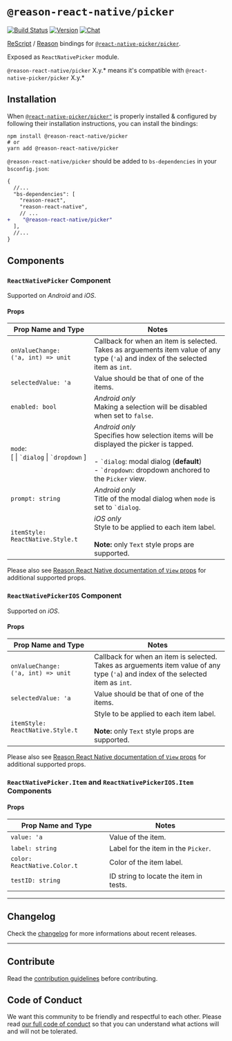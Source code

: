 # `@reason-react-native/picker`

[![Build Status](https://github.com/reason-react-native/picker/workflows/Build/badge.svg)](https://github.com/reason-react-native/picker/actions)
[![Version](https://img.shields.io/npm/v/@reason-react-native/picker.svg)](https://www.npmjs.com/@reason-react-native/picker)
[![Chat](https://img.shields.io/discord/235176658175262720.svg?logo=discord&colorb=blue)](https://reason-react-native.github.io/discord/)

[ReScript](https://rescript-lang.org) / [Reason](https://reasonml.github.io) bindings for
[`@react-native-picker/picker`](https://github.com/react-native-picker/picker).

Exposed as `ReactNativePicker` module.

`@reason-react-native/picker` X.y.\* means it's compatible with
`@react-native-picker/picker` X.y.\*

## Installation

When
[`@react-native-picker/picker"`](https://github.com/react-native-picker/picker)
is properly installed & configured by following their installation instructions,
you can install the bindings:

```console
npm install @reason-react-native/picker
# or
yarn add @reason-react-native/picker
```

`@reason-react-native/picker` should be added to `bs-dependencies` in your
`bsconfig.json`:

```diff
{
  //...
  "bs-dependencies": [
    "reason-react",
    "reason-react-native",
    // ...
+    "@reason-react-native/picker"
  ],
  //...
}
```

## Components

### `ReactNativePicker` Component

Supported on _Android_ and _iOS_.

#### Props

| Prop Name and Type                                                                        | Notes                                                                                                                                                                                                                   |
| ----------------------------------------------------------------------------------------- | ----------------------------------------------------------------------------------------------------------------------------------------------------------------------------------------------------------------------- |
| `onValueChange:` <br /> `('a, int) => unit`                                               | Callback for when an item is selected. Takes as arguements item value of any type (`'a`) and index of the selected item as `int`.                                                                                       |
| `selectedValue: 'a`                                                                       | Value should be that of one of the items.                                                                                                                                                                               |
| `enabled: bool`                                                                           | _Android only_ <br /> Making a selection will be disabled when set to `false`.                                                                                                                                          |
| `mode`: <br /> \[&nbsp;&#124;&nbsp;`` `dialog ``&nbsp;&#124;&nbsp;`` `dropdown ``&nbsp;\] | _Android only_ <br /> Specifies how selection items will be displayed the picker is tapped. <br /> <br /> - `` `dialog ``: modal dialog (**default**) <br /> - `` `dropdown ``: dropdown anchored to the `Picker` view. |
| `prompt: string`                                                                          | _Android only_ <br /> Title of the modal dialog when `mode` is set to `` `dialog ``.                                                                                                                                    |
| `itemStyle: ReactNative.Style.t`                                                          | _iOS only_ <br /> Style to be applied to each item label. <br /> <br /> **Note:** only `Text` style props are supported.                                                                                                |

Please also see
[Reason React Native documentation of `View` props](https://reasonml-community.github.io/reason-react-native/en/docs/components/View/)
for additional supported props.

### `ReactNativePickerIOS` Component

Supported on _iOS_.

#### Props

| Prop Name and Type                          | Notes                                                                                                                             |
| ------------------------------------------- | --------------------------------------------------------------------------------------------------------------------------------- |
| `onValueChange:` <br /> `('a, int) => unit` | Callback for when an item is selected. Takes as arguements item value of any type (`'a`) and index of the selected item as `int`. |
| `selectedValue: 'a`                         | Value should be that of one of the items.                                                                                         |
| `itemStyle: ReactNative.Style.t`            | Style to be applied to each item label. <br /> <br /> **Note:** only `Text` style props are supported.                            |

Please also see
[Reason React Native documentation of `View` props](https://reasonml-community.github.io/reason-react-native/en/docs/components/View/)
for additional supported props.

### `ReactNativePicker.Item` and `ReactNativePickerIOS.Item` Components

#### Props

| Prop Name and Type           | Notes                                  |
| ---------------------------- | -------------------------------------- |
| `value: 'a`                  | Value of the item.                     |
| `label: string`              | Label for the item in the `Picker`.    |
| `color: ReactNative.Color.t` | Color of the item label.               |
| `testID: string`             | ID string to locate the item in tests. |

---

## Changelog

Check the [changelog](./CHANGELOG.md) for more informations about recent
releases.

---

## Contribute

Read the
[contribution guidelines](https://github.com/reason-react-native/.github/blob/master/CONTRIBUTING.md)
before contributing.

## Code of Conduct

We want this community to be friendly and respectful to each other. Please read
[our full code of conduct](https://github.com/reason-react-native/.github/blob/master/CODE_OF_CONDUCT.md)
so that you can understand what actions will and will not be tolerated.
